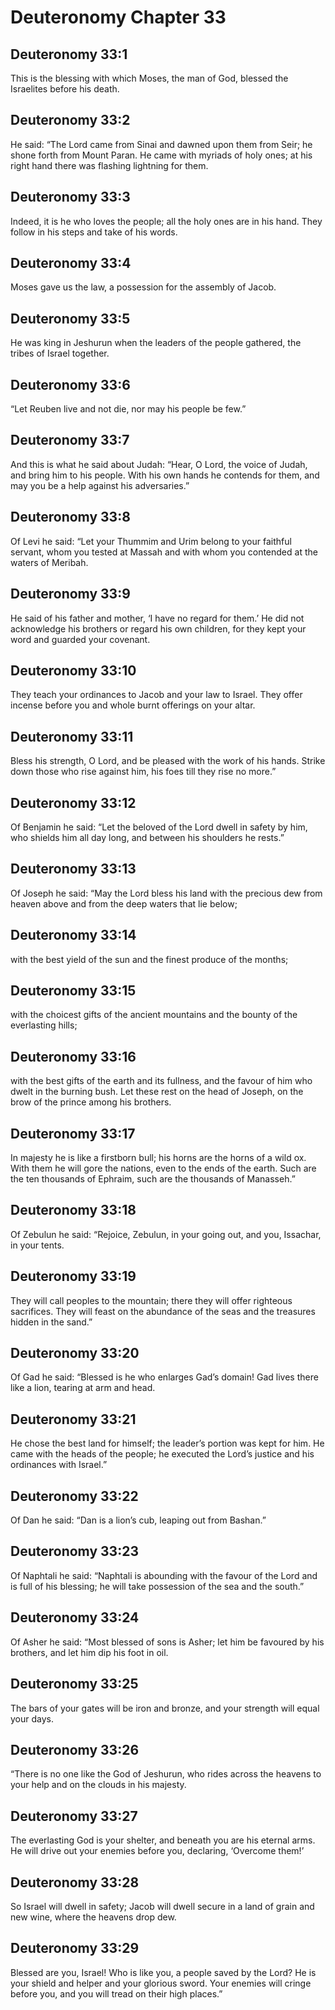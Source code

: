 # Deuteronomy Chapter 33

## Deuteronomy 33:1
This is the blessing with which Moses, the man of God, blessed the Israelites before his death.

## Deuteronomy 33:2
He said: “The Lord came from Sinai and dawned upon them from Seir; he shone forth from Mount Paran. He came with myriads of holy ones; at his right hand there was flashing lightning for them.

## Deuteronomy 33:3
Indeed, it is he who loves the people; all the holy ones are in his hand. They follow in his steps and take of his words.

## Deuteronomy 33:4
Moses gave us the law, a possession for the assembly of Jacob.

## Deuteronomy 33:5
He was king in Jeshurun when the leaders of the people gathered, the tribes of Israel together.

## Deuteronomy 33:6
“Let Reuben live and not die, nor may his people be few.”

## Deuteronomy 33:7
And this is what he said about Judah: “Hear, O Lord, the voice of Judah, and bring him to his people. With his own hands he contends for them, and may you be a help against his adversaries.”

## Deuteronomy 33:8
Of Levi he said: “Let your Thummim and Urim belong to your faithful servant, whom you tested at Massah and with whom you contended at the waters of Meribah.

## Deuteronomy 33:9
He said of his father and mother, ‘I have no regard for them.’ He did not acknowledge his brothers or regard his own children, for they kept your word and guarded your covenant.

## Deuteronomy 33:10
They teach your ordinances to Jacob and your law to Israel. They offer incense before you and whole burnt offerings on your altar.

## Deuteronomy 33:11
Bless his strength, O Lord, and be pleased with the work of his hands. Strike down those who rise against him, his foes till they rise no more.”

## Deuteronomy 33:12
Of Benjamin he said: “Let the beloved of the Lord dwell in safety by him, who shields him all day long, and between his shoulders he rests.”

## Deuteronomy 33:13
Of Joseph he said: “May the Lord bless his land with the precious dew from heaven above and from the deep waters that lie below;

## Deuteronomy 33:14
with the best yield of the sun and the finest produce of the months;

## Deuteronomy 33:15
with the choicest gifts of the ancient mountains and the bounty of the everlasting hills;

## Deuteronomy 33:16
with the best gifts of the earth and its fullness, and the favour of him who dwelt in the burning bush. Let these rest on the head of Joseph, on the brow of the prince among his brothers.

## Deuteronomy 33:17
In majesty he is like a firstborn bull; his horns are the horns of a wild ox. With them he will gore the nations, even to the ends of the earth. Such are the ten thousands of Ephraim, such are the thousands of Manasseh.”

## Deuteronomy 33:18
Of Zebulun he said: “Rejoice, Zebulun, in your going out, and you, Issachar, in your tents.

## Deuteronomy 33:19
They will call peoples to the mountain; there they will offer righteous sacrifices. They will feast on the abundance of the seas and the treasures hidden in the sand.”

## Deuteronomy 33:20
Of Gad he said: “Blessed is he who enlarges Gad’s domain! Gad lives there like a lion, tearing at arm and head.

## Deuteronomy 33:21
He chose the best land for himself; the leader’s portion was kept for him. He came with the heads of the people; he executed the Lord’s justice and his ordinances with Israel.”

## Deuteronomy 33:22
Of Dan he said: “Dan is a lion’s cub, leaping out from Bashan.”

## Deuteronomy 33:23
Of Naphtali he said: “Naphtali is abounding with the favour of the Lord and is full of his blessing; he will take possession of the sea and the south.”

## Deuteronomy 33:24
Of Asher he said: “Most blessed of sons is Asher; let him be favoured by his brothers, and let him dip his foot in oil.

## Deuteronomy 33:25
The bars of your gates will be iron and bronze, and your strength will equal your days.

## Deuteronomy 33:26
“There is no one like the God of Jeshurun, who rides across the heavens to your help and on the clouds in his majesty.

## Deuteronomy 33:27
The everlasting God is your shelter, and beneath you are his eternal arms. He will drive out your enemies before you, declaring, ‘Overcome them!’

## Deuteronomy 33:28
So Israel will dwell in safety; Jacob will dwell secure in a land of grain and new wine, where the heavens drop dew.

## Deuteronomy 33:29
Blessed are you, Israel! Who is like you, a people saved by the Lord? He is your shield and helper and your glorious sword. Your enemies will cringe before you, and you will tread on their high places.”
